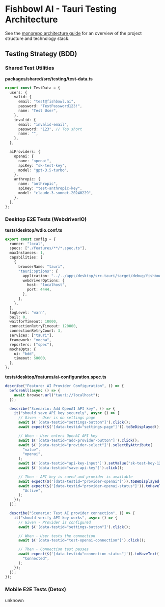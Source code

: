 # Fishbowl AI - Tauri Testing Architecture

See the [monorepo architecture guide](./monorepo.md) for an overview of the project structure and technology stack.

## Testing Strategy (BDD)

### Shared Test Utilities

**packages/shared/src/testing/test-data.ts**

```typescript
export const TestData = {
  users: {
    valid: {
      email: "test@fishbowl.ai",
      password: "TestPassword123!",
      name: "Test User",
    },
    invalid: {
      email: "invalid-email",
      password: "123", // Too short
      name: "",
    },
  },

  aiProviders: {
    openai: {
      name: "openai",
      apiKey: "sk-test-key",
      model: "gpt-3.5-turbo",
    },
    anthropic: {
      name: "anthropic",
      apiKey: "test-anthropic-key",
      model: "claude-3-sonnet-20240229",
    },
  },
};
```

### Desktop E2E Tests (WebdriverIO)

**tests/desktop/wdio.conf.ts**

```typescript
export const config = {
  runner: "local",
  specs: ["./features/**/*.spec.ts"],
  maxInstances: 1,
  capabilities: [
    {
      browserName: "tauri",
      "tauri:options": {
        application: "../../apps/desktop/src-tauri/target/debug/fishbowl-ai",
        webdriverOptions: {
          host: "localhost",
          port: 4444,
        },
      },
    },
  ],
  logLevel: "warn",
  bail: 0,
  waitforTimeout: 10000,
  connectionRetryTimeout: 120000,
  connectionRetryCount: 3,
  services: ["tauri"],
  framework: "mocha",
  reporters: ["spec"],
  mochaOpts: {
    ui: "bdd",
    timeout: 60000,
  },
};
```

**tests/desktop/features/ai-configuration.spec.ts**

```typescript
describe("Feature: AI Provider Configuration", () => {
  beforeAll(async () => {
    await browser.url("tauri://localhost");
  });

  describe("Scenario: Add OpenAI API key", () => {
    it("should save API key securely", async () => {
      // Given - User is on settings page
      await $('[data-testid="settings-button"]').click();
      await expect($('[data-testid="settings-page"]')).toBeDisplayed();

      // When - User enters OpenAI API key
      await $('[data-testid="add-provider-button"]').click();
      await $('[data-testid="provider-select"]').selectByAttribute(
        "value",
        "openai",
      );
      await $('[data-testid="api-key-input"]').setValue("sk-test-key-123");
      await $('[data-testid="save-api-key"]').click();

      // Then - API key is saved and provider is available
      await expect($('[data-testid="provider-openai"]')).toBeDisplayed();
      await expect($('[data-testid="provider-openai-status"]')).toHaveText(
        "Active",
      );
    });
  });

  describe("Scenario: Test AI provider connection", () => {
    it("should verify API key works", async () => {
      // Given - Provider is configured
      await $('[data-testid="settings-button"]').click();

      // When - User tests the connection
      await $('[data-testid="test-openai-connection"]').click();

      // Then - Connection test passes
      await expect($('[data-testid="connection-status"]')).toHaveText(
        "Connected",
      );
    });
  });
});
```

### Mobile E2E Tests (Detox)

unknown